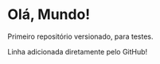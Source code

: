 # Olá, Mundo!
 Primeiro repositório versionado, para testes.
 
 Linha adicionada diretamente pelo GitHub!
